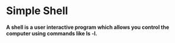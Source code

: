 # Simple Shell

**A shell is a user interactive program which allows you control the computer using commands like ls -l.**



 
